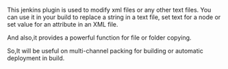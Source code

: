 This jenkins plugin is used to modify xml files or any other text files.
You can use it in your build to replace a string in a text file,
set text for a node or set value for an attribute in an XML file.

And also,it provides a powerful function for file or folder copying.

So,It will be useful on multi-channel packing for building or automatic deployment in build.
